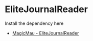 # EliteJournalReader

Install the dependency here

  - [MagicMau - EliteJournalReader](https://github.com/MagicMau/EliteJournalReader)